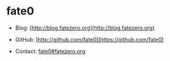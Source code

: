 # fate0


* Blog: [http://blog.fatezero.org](http://blog.fatezero.org)

* GitHub: [http://github.com/fate0](https://github.com/fate0)

* Contact: [fate0#fatezero.org](mailto:fate0@fatezero.org)

